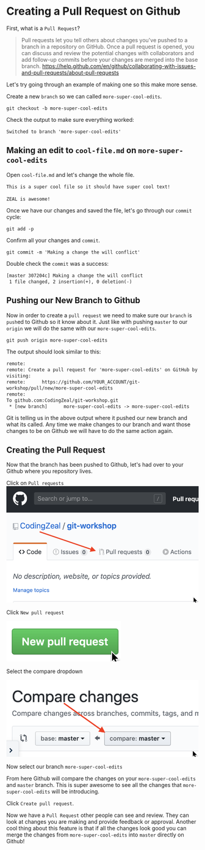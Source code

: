 # Creating a Pull Request on Github

First, what is a `Pull Request`?

> Pull requests let you tell others about changes you've pushed to a branch in a repository on GitHub. Once a pull request is opened, you can discuss and review the potential changes with collaborators and add follow-up commits before your changes are merged into the base branch. https://help.github.com/en/github/collaborating-with-issues-and-pull-requests/about-pull-requests

Let's try going through an example of making one so this make more sense.

Create a new `branch` so we can called `more-super-cool-edits`.

```
git checkout -b more-super-cool-edits
```

Check the output to make sure everything worked:

```
Switched to branch 'more-super-cool-edits'
```

## Making an edit to `cool-file.md` on `more-super-cool-edits`

Open `cool-file.md` and let's change the whole file.

```
This is a super cool file so it should have super cool text!

ZEAL is awesome!
```

Once we have our changes and saved the file, let's go through our `commit` cycle:

```
git add -p
```

Confirm all your changes and `commit`.

```
git commit -m 'Making a change the will conflict'
```

Double check the `commit` was a success:

```
[master 307204c] Making a change the will conflict
 1 file changed, 2 insertion(+), 0 deletion(-)
```

## Pushing our New Branch to Github

Now in order to create a `pull request` we need to make sure our `branch` is `push`ed to Github so it know about it. Just like with pushing `master` to our `origin` we will do the same with our `more-super-cool-edits`.

```
git push origin more-super-cool-edits
```

The output should look similar to this:

```
remote:
remote: Create a pull request for 'more-super-cool-edits' on GitHub by visiting:
remote:      https://github.com/YOUR_ACCOUNT/git-workshop/pull/new/more-super-cool-edits
remote:
To github.com:CodingZeal/git-workshop.git
 * [new branch]      more-super-cool-edits -> more-super-cool-edits
 ```

Git is telling us in the above output where it pushed our new branch and what its called. Any time we make changes to our branch and want those changes to be on Github we will have to do the same action again.

## Creating the Pull Request

Now that the branch has been pushed to Github, let's had over to your Github where you repository lives.

Click on `Pull requests`
![](pull-request-menu.png)

Click `New pull request`

![](new-pr.png)

Select the compare dropdown

![](compare-dropdown.png)

Now select our branch `more-super-cool-edits`

From here Github will compare the changes on your `more-super-cool-edits` and `master` branch. This is super awesome to see all the changes that `more-super-cool-edits` will be introducing.

Click `Create pull request`.

Now we have a `Pull Request` other people can see and review. They can look at changes you are making and provide feedback or approval. Another cool thing about this feature is that if all the changes look good you can merge the changes from `more-super-cool-edits` into `master` directly on Github!

